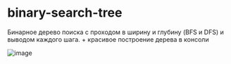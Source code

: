 # binary-search-tree
Бинарное дерево поиска с проходом в ширину и глубину (BFS и DFS) и выводом каждого шага. + красивое построение дерева в консоли

![image](https://user-images.githubusercontent.com/74345872/234699806-bd449329-af25-44c4-abe6-65a046f9da2b.png)
